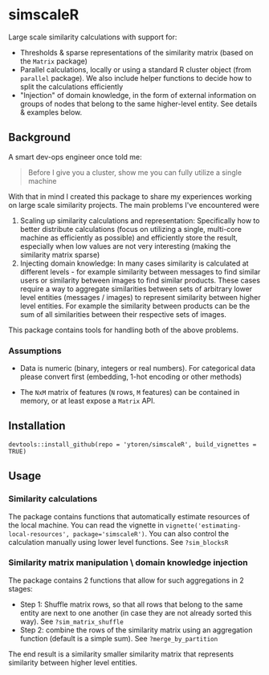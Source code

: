 # simscaleR

Large scale similarity calculations with support for:
* Thresholds & sparse representations of the similarity matrix (based on the `Matrix` package)
* Parallel calculations, locally or using a standard R cluster object (from `parallel` package). We also include helper functions to decide how to split the calculations efficiently  
* "Injection" of domain knowledge, in the form of external information on groups of nodes that belong to the same higher-level entity. See details & examples below.

## Background

A smart dev-ops engineer once told me: 
> Before I give you a cluster, show me you can fully utilize a single machine

With that in mind I created this package to share my experiences working on large scale similarity projects. The main problems I've encountered were

1. Scaling up similarity calculations and representation: Specifically how to better distribute calculations (focus on utilizing a single, multi-core machine as efficiently as possible) and efficiently store the result, especially when low values are not very interesting (making the similarity matrix sparse)
2. Injecting domain knowledge: In many cases similarity is calculated at different levels - for example similarity between messages to find similar users or similarity between images to find similar products. These cases require a way to aggregate similarities between sets of arbitrary lower level entities (messages / images) to represent similarity between higher level entities. For example the similarity between products can be the sum of all similarities between their respective sets of images. 

This package contains tools for handling both of the above problems. 

### Assumptions

* Data is numeric (binary, integers or real numbers). For categorical data please convert first (embedding, 1-hot encoding or other methods)

* The `NxM` matrix of features (`N` rows, `M` features) can be contained in memory, or at least expose a `Matrix` API. 


## Installation
`devtools::install_github(repo = 'ytoren/simscaleR', build_vignettes = TRUE)`

## Usage

### Similarity calculations 

The package contains functions that automatically estimate resources of the local machine. You can read the vignette in `vignette('estimating-local-resources', package='simscaleR')`. You can also control the calculation manually using lower level functions. See `?sim_blocksR`

### Similarity matrix manipulation \ domain knowledge injection

The package contains 2 functions that allow for such aggregations in 2 stages: 

* Step 1: Shuffle matrix rows, so that all rows that belong to the same entity are next to one another (in case they are not already sorted this way). See `?sim_matrix_shuffle`
* Step 2: combine the rows of the similarity matrix using an aggregation function (default is a simple sum). See `?merge_by_partition`

The end result is a similarity smaller similarity matrix that represents similarity between higher level entities. 




